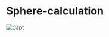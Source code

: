 # Sphere-calculation

![Capt](https://user-images.githubusercontent.com/94402429/195395511-06b3c4ae-7710-46d5-8cdc-f43ff8339b56.PNG)
